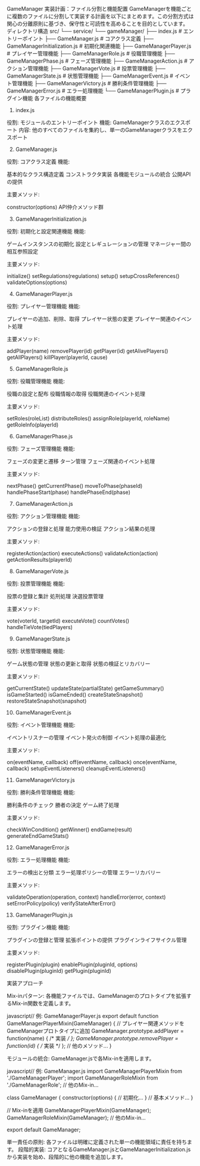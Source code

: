 GameManager 実装計画：ファイル分割と機能配置
GameManagerを機能ごとに複数のファイルに分割して実装する計画を以下にまとめます。この分割方式は関心の分離原則に基づき、保守性と可読性を高めることを目的としています。
ディレクトリ構造
src/
└── service/
    └── gameManager/
        ├── index.js                     # エントリーポイント
        ├── GameManager.js               # コアクラス定義
        ├── GameManagerInitialization.js # 初期化関連機能
        ├── GameManagerPlayer.js         # プレイヤー管理機能
        ├── GameManagerRole.js           # 役職管理機能
        ├── GameManagerPhase.js          # フェーズ管理機能
        ├── GameManagerAction.js         # アクション管理機能
        ├── GameManagerVote.js           # 投票管理機能
        ├── GameManagerState.js          # 状態管理機能
        ├── GameManagerEvent.js          # イベント管理機能
        ├── GameManagerVictory.js        # 勝利条件管理機能
        ├── GameManagerError.js          # エラー処理機能
        └── GameManagerPlugin.js         # プラグイン機能
各ファイルの機能概要
1. index.js

役割: モジュールのエントリーポイント
機能: GameManagerクラスのエクスポート
内容: 他のすべてのファイルを集約し、単一のGameManagerクラスをエクスポート

2. GameManager.js

役割: コアクラス定義
機能:

基本的なクラス構造定義
コンストラクタ実装
各機能モジュールの統合
公開APIの提供


主要メソッド:

constructor(options)
API仲介メソッド群



3. GameManagerInitialization.js

役割: 初期化と設定関連機能
機能:

ゲームインスタンスの初期化
設定とレギュレーションの管理
マネージャー間の相互参照設定


主要メソッド:

initialize()
setRegulations(regulations)
setup()
setupCrossReferences()
validateOptions(options)



4. GameManagerPlayer.js

役割: プレイヤー管理機能
機能:

プレイヤーの追加、削除、取得
プレイヤー状態の変更
プレイヤー関連のイベント処理


主要メソッド:

addPlayer(name)
removePlayer(id)
getPlayer(id)
getAlivePlayers()
getAllPlayers()
killPlayer(playerId, cause)



5. GameManagerRole.js

役割: 役職管理機能
機能:

役職の設定と配布
役職情報の取得
役職関連のイベント処理


主要メソッド:

setRoles(roleList)
distributeRoles()
assignRole(playerId, roleName)
getRoleInfo(playerId)



6. GameManagerPhase.js

役割: フェーズ管理機能
機能:

フェーズの変更と遷移
ターン管理
フェーズ関連のイベント処理


主要メソッド:

nextPhase()
getCurrentPhase()
moveToPhase(phaseId)
handlePhaseStart(phase)
handlePhaseEnd(phase)



7. GameManagerAction.js

役割: アクション管理機能
機能:

アクションの登録と処理
能力使用の検証
アクション結果の処理


主要メソッド:

registerAction(action)
executeActions()
validateAction(action)
getActionResults(playerId)



8. GameManagerVote.js

役割: 投票管理機能
機能:

投票の登録と集計
処刑処理
決選投票管理


主要メソッド:

vote(voterId, targetId)
executeVote()
countVotes()
handleTieVote(tiedPlayers)



9. GameManagerState.js

役割: 状態管理機能
機能:

ゲーム状態の管理
状態の更新と取得
状態の検証とリカバリー


主要メソッド:

getCurrentState()
updateState(partialState)
getGameSummary()
isGameStarted()
isGameEnded()
createStateSnapshot()
restoreStateSnapshot(snapshot)



10. GameManagerEvent.js

役割: イベント管理機能
機能:

イベントリスナーの管理
イベント発火の制御
イベント処理の最適化


主要メソッド:

on(eventName, callback)
off(eventName, callback)
once(eventName, callback)
setupEventListeners()
cleanupEventListeners()



11. GameManagerVictory.js

役割: 勝利条件管理機能
機能:

勝利条件のチェック
勝者の決定
ゲーム終了処理


主要メソッド:

checkWinCondition()
getWinner()
endGame(result)
generateEndGameStats()



12. GameManagerError.js

役割: エラー処理機能
機能:

エラーの検出と分類
エラー処理ポリシーの管理
エラーリカバリー


主要メソッド:

validateOperation(operation, context)
handleError(error, context)
setErrorPolicy(policy)
verifyStateAfterError()



13. GameManagerPlugin.js

役割: プラグイン機能
機能:

プラグインの登録と管理
拡張ポイントの提供
プラグインライフサイクル管理


主要メソッド:

registerPlugin(plugin)
enablePlugin(pluginId, options)
disablePlugin(pluginId)
getPlugin(pluginId)



実装アプローチ

Mix-inパターン: 各機能ファイルでは、GameManagerのプロトタイプを拡張するMix-in関数を定義します。

javascript// 例: GameManagerPlayer.js
export default function GameManagerPlayerMixin(GameManager) {
  // プレイヤー関連メソッドをGameManagerプロトタイプに追加
  GameManager.prototype.addPlayer = function(name) { /* 実装 */ };
  GameManager.prototype.removePlayer = function(id) { /* 実装 */ };
  // 他のメソッド...
}

モジュールの統合: GameManager.jsで各Mix-inを適用します。

javascript// 例: GameManager.js
import GameManagerPlayerMixin from './GameManagerPlayer';
import GameManagerRoleMixin from './GameManagerRole';
// 他のMix-in...

class GameManager {
  constructor(options) {
    // 初期化...
  }
  // 基本メソッド...
}

// Mix-inを適用
GameManagerPlayerMixin(GameManager);
GameManagerRoleMixin(GameManager);
// 他のMix-in...

export default GameManager;

単一責任の原則: 各ファイルは明確に定義された単一の機能領域に責任を持ちます。
段階的実装: コアとなるGameManager.jsとGameManagerInitialization.jsから実装を始め、段階的に他の機能を追加します。